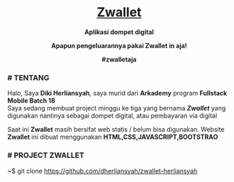 <h1 align="center">
  <a href="https://zwallet-herliansyah.netlify.app">Zwallet</a>
</h1>

<p align="center"><b>Aplikasi dompet digital</b></p>
<p align="center"><b>Apapun pengeluarannya pakai Zwallet in aja!</b></p>
<p align="center"><b>#zwalletaja</b></p>

### # TENTANG

Halo, Saya <b>Diki Herliansyah</b>, saya murid dari <b>Arkademy</b> program <b>Fullstack Mobile Batch 18</b><br>
Saya sedang membuat project minggu ke tiga yang bernama <b><i>Zwallet</b></i> yang digunakan nantinya sebagai dompet digital, atau pembayaran via digital

Saat ini <b>Zwallet</b> masih bersifat web statis / belum bisa digunakan.
Website <b>Zwallet</b> ini dibuat menggunakan <b>HTML,CSS,JAVASCRIPT,BOOTSTRAO</b>

### # PROJECT ZWALLET

~$ git clone https://github.com/dherliansyah/zwallet-herliansyah
